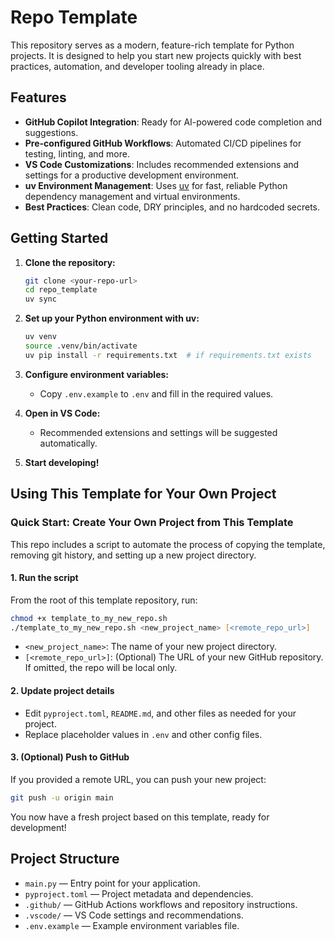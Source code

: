 # Repo Template

This repository serves as a modern, feature-rich template for Python projects. It is designed to help you start new projects quickly with best practices, automation, and developer tooling already in place.

## Features

- **GitHub Copilot Integration**: Ready for AI-powered code completion and suggestions.
- **Pre-configured GitHub Workflows**: Automated CI/CD pipelines for testing, linting, and more.
- **VS Code Customizations**: Includes recommended extensions and settings for a productive development environment.
- **uv Environment Management**: Uses [uv](https://github.com/astral-sh/uv) for fast, reliable Python dependency management and virtual environments.
- **Best Practices**: Clean code, DRY principles, and no hardcoded secrets.

## Getting Started

1. **Clone the repository:**
	```zsh
	git clone <your-repo-url>
	cd repo_template
    uv sync
	```

2. **Set up your Python environment with uv:**
	```zsh
	uv venv
	source .venv/bin/activate
	uv pip install -r requirements.txt  # if requirements.txt exists
	```

3. **Configure environment variables:**
	- Copy `.env.example` to `.env` and fill in the required values.

4. **Open in VS Code:**
	- Recommended extensions and settings will be suggested automatically.

5. **Start developing!**

## Using This Template for Your Own Project


### Quick Start: Create Your Own Project from This Template

This repo includes a script to automate the process of copying the template, removing git history, and setting up a new project directory.

#### 1. Run the script

From the root of this template repository, run:

```zsh
chmod +x template_to_my_new_repo.sh
./template_to_my_new_repo.sh <new_project_name> [<remote_repo_url>]
```

- `<new_project_name>`: The name of your new project directory.
- `[<remote_repo_url>]`: (Optional) The URL of your new GitHub repository. If omitted, the repo will be local only.

#### 2. Update project details

- Edit `pyproject.toml`, `README.md`, and other files as needed for your project.
- Replace placeholder values in `.env` and other config files. 

#### 3. (Optional) Push to GitHub

If you provided a remote URL, you can push your new project:

```zsh
git push -u origin main
```

You now have a fresh project based on this template, ready for development!

## Project Structure

- `main.py` — Entry point for your application.
- `pyproject.toml` — Project metadata and dependencies.
- `.github/` — GitHub Actions workflows and repository instructions.
- `.vscode/` — VS Code settings and recommendations.
- `.env.example` — Example environment variables file.